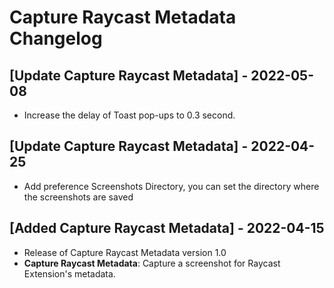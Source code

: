# Capture Raycast Metadata Changelog

## [Update Capture Raycast Metadata] - 2022-05-08

- Increase the delay of Toast pop-ups to 0.3 second.

## [Update Capture Raycast Metadata] - 2022-04-25

- Add preference Screenshots Directory, you can set the directory where the screenshots are saved

## [Added Capture Raycast Metadata] - 2022-04-15

- Release of Capture Raycast Metadata version 1.0
- **Capture Raycast Metadata**: Capture a screenshot for Raycast Extension's metadata.
